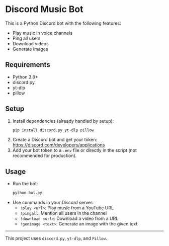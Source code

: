# Discord Music Bot

This is a Python Discord bot with the following features:

- Play music in voice channels
- Ping all users
- Download videos
- Generate images

## Requirements

- Python 3.8+
- discord.py
- yt-dlp
- pillow

## Setup

1. Install dependencies (already handled by setup):
   ```sh
   pip install discord.py yt-dlp pillow
   ```
2. Create a Discord bot and get your token: https://discord.com/developers/applications
3. Add your bot token to a `.env` file or directly in the script (not recommended for production).

## Usage

- Run the bot:
  ```sh
  python bot.py
  ```
- Use commands in your Discord server:
  - `!play <url>`: Play music from a YouTube URL
  - `!pingall`: Mention all users in the channel
  - `!download <url>`: Download a video from a URL
  - `!genimage <text>`: Generate an image with the given text

---

This project uses `discord.py`, `yt-dlp`, and `Pillow`.

